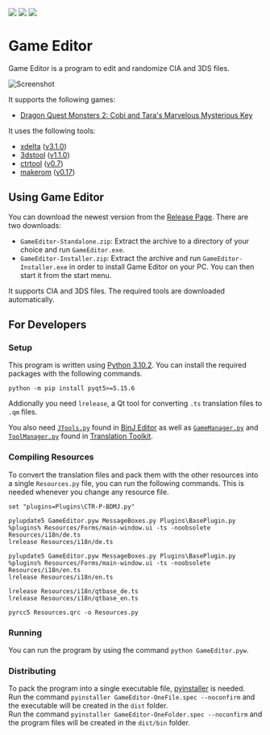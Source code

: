 [![](https://img.shields.io/github/v/release/Ich73/GameEditor?include_prereleases&label=Release)](https://github.com/Ich73/GameEditor/releases/latest)
[![](https://img.shields.io/github/downloads/Ich73/GameEditor/total?label=Downloads)](https://github.com/Ich73/GameEditor/releases)
[![](https://img.shields.io/github/license/Ich73/GameEditor?label=License)](/LICENSE)
# Game Editor
Game Editor is a program to edit and randomize CIA and 3DS files.  

![Screenshot](https://user-images.githubusercontent.com/44297391/166115893-3151e2e6-aaa9-4d62-af85-1915dcbd3cf4.png)

It supports the following games:
  * [Dragon Quest Monsters 2: Cobi and Tara's Marvelous Mysterious Key](https://github.com/Ich73/GameEditor/wiki/DQM2)
  
It uses the following tools:
  * [xdelta](https://github.com/jmacd/xdelta-gpl) ([v3.1.0](https://github.com/jmacd/xdelta-gpl/releases/tag/v3.1.0))
  * [3dstool](https://github.com/dnasdw/3dstool) ([v1.1.0](https://github.com/dnasdw/3dstool/releases/tag/v1.1.0))
  * [ctrtool](https://github.com/3DSGuy/Project_CTR) ([v0.7](https://github.com/3DSGuy/Project_CTR/releases/tag/ctrtool-v0.7))
  * [makerom](https://github.com/3DSGuy/Project_CTR) ([v0.17](https://github.com/3DSGuy/Project_CTR/releases/tag/makerom-v0.17))


## Using Game Editor
You can download the newest version from the [Release Page](https://github.com/Ich73/GameEditor/releases/latest). There are two downloads:
  * `GameEditor-Standalone.zip`: Extract the archive to a directory of your choice and run `GameEditor.exe`.
  * `GameEditor-Installer.zip`: Extract the archive and run `GameEditor-Installer.exe` in order to install Game Editor on your PC. You can then start it from the start menu.
  
It supports CIA and 3DS files. The required tools are downloaded automatically.  

## For Developers
### Setup
This program is written using [Python 3.10.2](https://www.python.org/downloads/release/python-3102/). You can install the required packages with the following commands.
```
python -m pip install pyqt5>=5.15.6
```
Addionally you need `lrelease`, a Qt tool for converting `.ts` translation files to `.qm` files.  
  
You also need [`JTools.py`](https://github.com/Ich73/BinJEditor/blob/master/JTools.py) found in [BinJ Editor](https://github.com/Ich73/BinJEditor) as well as [`GameManager.py`](https://github.com/Ich73/TranslationToolkit/blob/master/GameManager.py) and [`ToolManager.py`](https://github.com/Ich73/TranslationToolkit/blob/master/ToolManager.py) found in [Translation Toolkit](https://github.com/Ich73/TranslationToolkit).

### Compiling Resources
To convert the translation files and pack them with the other resources into a single `Resources.py` file, you can run the following commands. This is needed whenever you change any resource file.
```
set "plugins=Plugins\CTR-P-BDMJ.py"

pylupdate5 GameEditor.pyw MessageBoxes.py Plugins\BasePlugin.py %plugins% Resources/Forms/main-window.ui -ts -noobsolete Resources/i18n/de.ts
lrelease Resources/i18n/de.ts

pylupdate5 GameEditor.pyw MessageBoxes.py Plugins\BasePlugin.py %plugins% Resources/Forms/main-window.ui -ts -noobsolete Resources/i18n/en.ts
lrelease Resources/i18n/en.ts

lrelease Resources/i18n/qtbase_de.ts
lrelease Resources/i18n/qtbase_en.ts

pyrcc5 Resources.qrc -o Resources.py
```

### Running
You can run the program by using the command `python GameEditor.pyw`.

### Distributing
To pack the program into a single executable file, [pyinstaller](http://www.pyinstaller.org/) is needed.  
Run the command `pyinstaller GameEditor-OneFile.spec --noconfirm` and the executable will be created in the `dist` folder.  
Run the command `pyinstaller GameEditor-OneFolder.spec --noconfirm` and the program files will be created in the `dist/bin` folder.
